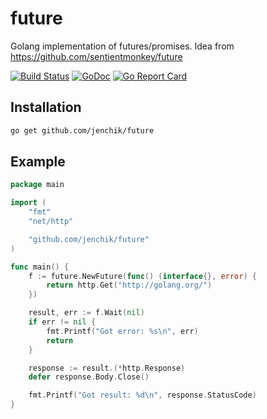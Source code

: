 # future
Golang implementation of futures/promises. Idea from https://github.com/sentientmonkey/future

[![Build Status](https://travis-ci.org/jenchik/future.svg)](https://travis-ci.org/jenchik/future)
[![GoDoc](https://godoc.org/github.com/jenchik/future?status.svg)](https://godoc.org/github.com/jenchik/future)
[![Go Report Card](https://goreportcard.com/badge/github.com/jenchik/future)](https://goreportcard.com/report/github.com/jenchik/future)

Installation
------------

```bash
go get github.com/jenchik/future
```

Example
-------
```go
package main

import (
	"fmt"
	"net/http"

	"github.com/jenchik/future"
)

func main() {
	f := future.NewFuture(func() (interface{}, error) {
		return http.Get("http://golang.org/")
	})

	result, err := f.Wait(nil)
	if err != nil {
		fmt.Printf("Got error: %s\n", err)
		return
	}

	response := result.(*http.Response)
	defer response.Body.Close()

	fmt.Printf("Got result: %d\n", response.StatusCode)
}
```
